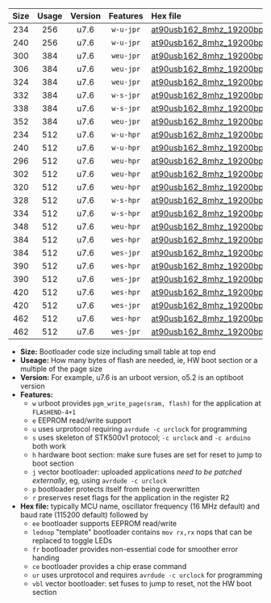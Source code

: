 |Size|Usage|Version|Features|Hex file|
|:-:|:-:|:-:|:-:|:--|
|234|256|u7.6|`w-u-jpr`|[at90usb162_8mhz_19200bps_ur_vbl.hex](https://raw.githubusercontent.com/stefanrueger/urboot/main//at90usb162_8mhz_19200bps_ur_vbl.hex)|
|240|256|u7.6|`w-u-jpr`|[at90usb162_8mhz_19200bps_lednop_ur_vbl.hex](https://raw.githubusercontent.com/stefanrueger/urboot/main//at90usb162_8mhz_19200bps_lednop_ur_vbl.hex)|
|300|384|u7.6|`weu-jpr`|[at90usb162_8mhz_19200bps_ee_ur_vbl.hex](https://raw.githubusercontent.com/stefanrueger/urboot/main//at90usb162_8mhz_19200bps_ee_ur_vbl.hex)|
|306|384|u7.6|`weu-jpr`|[at90usb162_8mhz_19200bps_ee_lednop_ur_vbl.hex](https://raw.githubusercontent.com/stefanrueger/urboot/main//at90usb162_8mhz_19200bps_ee_lednop_ur_vbl.hex)|
|324|384|u7.6|`weu-jpr`|[at90usb162_8mhz_19200bps_ee_lednop_fr_ur_vbl.hex](https://raw.githubusercontent.com/stefanrueger/urboot/main//at90usb162_8mhz_19200bps_ee_lednop_fr_ur_vbl.hex)|
|332|384|u7.6|`w-s-jpr`|[at90usb162_8mhz_19200bps_vbl.hex](https://raw.githubusercontent.com/stefanrueger/urboot/main//at90usb162_8mhz_19200bps_vbl.hex)|
|338|384|u7.6|`w-s-jpr`|[at90usb162_8mhz_19200bps_lednop_vbl.hex](https://raw.githubusercontent.com/stefanrueger/urboot/main//at90usb162_8mhz_19200bps_lednop_vbl.hex)|
|352|384|u7.6|`weu-jpr`|[at90usb162_8mhz_19200bps_ee_lednop_fr_ce_ur_vbl.hex](https://raw.githubusercontent.com/stefanrueger/urboot/main//at90usb162_8mhz_19200bps_ee_lednop_fr_ce_ur_vbl.hex)|
|234|512|u7.6|`w-u-hpr`|[at90usb162_8mhz_19200bps_ur.hex](https://raw.githubusercontent.com/stefanrueger/urboot/main//at90usb162_8mhz_19200bps_ur.hex)|
|240|512|u7.6|`w-u-hpr`|[at90usb162_8mhz_19200bps_lednop_ur.hex](https://raw.githubusercontent.com/stefanrueger/urboot/main//at90usb162_8mhz_19200bps_lednop_ur.hex)|
|296|512|u7.6|`weu-hpr`|[at90usb162_8mhz_19200bps_ee_ur.hex](https://raw.githubusercontent.com/stefanrueger/urboot/main//at90usb162_8mhz_19200bps_ee_ur.hex)|
|302|512|u7.6|`weu-hpr`|[at90usb162_8mhz_19200bps_ee_lednop_ur.hex](https://raw.githubusercontent.com/stefanrueger/urboot/main//at90usb162_8mhz_19200bps_ee_lednop_ur.hex)|
|320|512|u7.6|`weu-hpr`|[at90usb162_8mhz_19200bps_ee_lednop_fr_ur.hex](https://raw.githubusercontent.com/stefanrueger/urboot/main//at90usb162_8mhz_19200bps_ee_lednop_fr_ur.hex)|
|328|512|u7.6|`w-s-hpr`|[at90usb162_8mhz_19200bps.hex](https://raw.githubusercontent.com/stefanrueger/urboot/main//at90usb162_8mhz_19200bps.hex)|
|334|512|u7.6|`w-s-hpr`|[at90usb162_8mhz_19200bps_lednop.hex](https://raw.githubusercontent.com/stefanrueger/urboot/main//at90usb162_8mhz_19200bps_lednop.hex)|
|348|512|u7.6|`weu-hpr`|[at90usb162_8mhz_19200bps_ee_lednop_fr_ce_ur.hex](https://raw.githubusercontent.com/stefanrueger/urboot/main//at90usb162_8mhz_19200bps_ee_lednop_fr_ce_ur.hex)|
|384|512|u7.6|`wes-hpr`|[at90usb162_8mhz_19200bps_ee.hex](https://raw.githubusercontent.com/stefanrueger/urboot/main//at90usb162_8mhz_19200bps_ee.hex)|
|384|512|u7.6|`wes-jpr`|[at90usb162_8mhz_19200bps_ee_vbl.hex](https://raw.githubusercontent.com/stefanrueger/urboot/main//at90usb162_8mhz_19200bps_ee_vbl.hex)|
|390|512|u7.6|`wes-hpr`|[at90usb162_8mhz_19200bps_ee_lednop.hex](https://raw.githubusercontent.com/stefanrueger/urboot/main//at90usb162_8mhz_19200bps_ee_lednop.hex)|
|390|512|u7.6|`wes-jpr`|[at90usb162_8mhz_19200bps_ee_lednop_vbl.hex](https://raw.githubusercontent.com/stefanrueger/urboot/main//at90usb162_8mhz_19200bps_ee_lednop_vbl.hex)|
|420|512|u7.6|`wes-hpr`|[at90usb162_8mhz_19200bps_ee_lednop_fr.hex](https://raw.githubusercontent.com/stefanrueger/urboot/main//at90usb162_8mhz_19200bps_ee_lednop_fr.hex)|
|420|512|u7.6|`wes-jpr`|[at90usb162_8mhz_19200bps_ee_lednop_fr_vbl.hex](https://raw.githubusercontent.com/stefanrueger/urboot/main//at90usb162_8mhz_19200bps_ee_lednop_fr_vbl.hex)|
|462|512|u7.6|`wes-hpr`|[at90usb162_8mhz_19200bps_ee_lednop_fr_ce.hex](https://raw.githubusercontent.com/stefanrueger/urboot/main//at90usb162_8mhz_19200bps_ee_lednop_fr_ce.hex)|
|462|512|u7.6|`wes-jpr`|[at90usb162_8mhz_19200bps_ee_lednop_fr_ce_vbl.hex](https://raw.githubusercontent.com/stefanrueger/urboot/main//at90usb162_8mhz_19200bps_ee_lednop_fr_ce_vbl.hex)|

- **Size:** Bootloader code size including small table at top end
- **Useage:** How many bytes of flash are needed, ie, HW boot section or a multiple of the page size
- **Version:** For example, u7.6 is an urboot version, o5.2 is an optiboot version
- **Features:**
  + `w` urboot provides `pgm_write_page(sram, flash)` for the application at `FLASHEND-4+1`
  + `e` EEPROM read/write support
  + `u` uses urprotocol requiring `avrdude -c urclock` for programming
  + `s` uses skeleton of STK500v1 protocol; `-c urclock` and `-c arduino` both work
  + `h` hardware boot section: make sure fuses are set for reset to jump to boot section
  + `j` vector bootloader: uploaded applications *need to be patched externally*, eg, using `avrdude -c urclock`
  + `p` bootloader protects itself from being overwritten
  + `r` preserves reset flags for the application in the register R2
- **Hex file:** typically MCU name, oscillator frequency (16 MHz default) and baud rate (115200 default) followed by
  + `ee` bootloader supports EEPROM read/write
  + `lednop` "template" bootloader contains `mov rx,rx` nops that can be replaced to toggle LEDs
  + `fr` bootloader provides non-essential code for smoother error handing
  + `ce` bootloader provides a chip erase command
  + `ur` uses urprotocol and requires `avrdude -c urclock` for programming
  + `vbl` vector bootloader: set fuses to jump to reset, not the HW boot section

